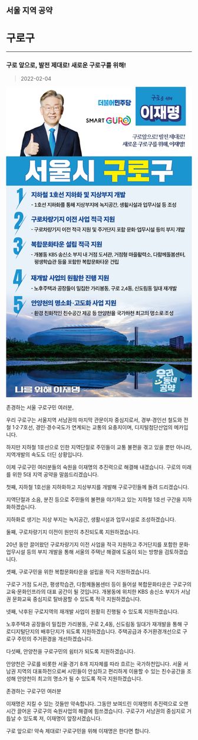 ## 서울 지역 공약

# 구로구

---

### 구로 앞으로, 발전 제대로! 새로운 구로구를 위해!
> 2022-02-04

![구로 지역공약](./005_001_007.png)

존경하는 서울 구로구민 여러분, 

우리 구로구는 서울지역 서남권의 마지막 관문이자 중심지로서, 경부·경인선 철도와 전철 1·2·7호선, 경인·경수국도가 연계되는 교통의 요충지이며, 디지털첨단산업의 메카입니다.

하지만 지하철 1호선으로 인한 지역단절로 주민들이 교통 불편을 겪고 있을 뿐만 아니라, 지역개발의 속도도 더딘 상황입니다.

이제 구로구민 여러분들의 숙원을 이재명의 추진력으로 해결해 내겠습니다. 
구로의 미래를 위한 5대 지역 공약을 말씀드리겠습니다.

첫째, 지하철 1호선을 지하화하고 지상부지를 개발해 구로구민들께 돌려 드리겠습니다.

지역단절과 소음, 분진 등으로 주민들의 불편을 야기하고 있는 지하철 1호선 구간을 지하화하겠습니다. 

지하화로 생기는 지상 부지는 녹지공간, 생활시설과 업무시설로 조성하겠습니다. 

둘째, 구로차량기지 이전이 원만히 추진되도록 지원하겠습니다. 

20년 동안 끌어왔던 구로차량기지 이전 사업을 적극 지원하고 주거단지를 포함한 문화·업무시설 등의 부지 개발을 통해 서울의 주택난 해결에 도움이 되는 방향을 검토하겠습니다. 

셋째, 구로구민을 위한 복합문화타운을 설립을 적극 지원하겠습니다.

구로구 거점 도서관, 평생학습관, 다함께돌봄센터 등이 들어설 복합문화타운은 구로구의 교육·문화인프라의 대표 공간이 될 것입니다.
개봉동에 위치한 KBS 송신소 부지가 서남권 문화교육 중심지로 탈바꿈할 수 있도록 적극 지원하겠습니다. 

넷째, 낙후된 구로지역의 재개발 사업이 원활히 진행될 수 있도록 지원하겠습니다. 

노후주택과 공장들이 밀집한 가리봉동, 구로 2,4동, 신도림동 일대가 재개발을 통해 구로디지털단지의 배후단지가 되도록 지원하겠습니다. 
주택공급과 주거환경개선으로 구로구 주민의 주거환경을 개선하겠습니다. 

다섯째, 안양천을 구로구민의 쉼터가 되도록 지원하겠습니다.  

안양천은 구로를 비롯한 서울·경기 8개 지자체를 따라 흐르는 국가하천입니다.
서울 서남권 지역의 대표하천으로써 시민들이 안심하고 편리하게 이용할 수 있는 친수공간을 조성해 안양천이 최고의 명소가 될 수 있도록 적극 지원하겠습니다. 

존경하는 구로구민 여러분

이재명은 지킬 수 있는 것들만 약속합니다.
그동안 보여드린 이재명의 추진력으로 오랜 시간 끌어온 구로구의 숙원사업의 해결에 힘쓰겠습니다.
구로구가 서남권의 중심지로 거듭날 수 있도록 저, 이재명이 앞장서겠습니다.

구로 앞으로! 약속 제대로!
구로구민을 위해 이재명은 한다면 합니다. 